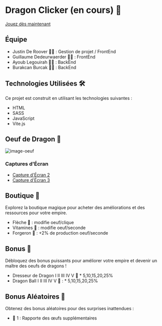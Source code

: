 # Dragon Clicker (en cours) 🐉

[Jouez dès maintenant](URL_DU_SITE)

## Équipe

- Justin De Roover 🧙‍♂️ : Gestion de projet / FrontEnd
- Guillaume Dedeurwaerder 👨‍💻 : FrontEnd
- Ayoub Legouirah 🧙‍♂️ : BackEnd
- Burakcan Burcak 👨‍💻 : BackEnd

## Technologies Utilisées 🛠️

Ce projet est construit en utilisant les technologies suivantes :

- HTML
- SASS
- JavaScript
- Vite.js

## Oeuf de Dragon 🥚

![image-oeuf](https://img.freepik.com/vecteurs-libre/oeufs-dragon-dessin-anime-differents-ensembles-coquilles-oeufs_107791-12408.jpg?w=1380&t=st=1698066992~exp=1698067592~hmac=bb49b62274d5b328a068983f7ae02da4f89a0ae7fbe36c6146f3704f0afe9b5f)

### Captures d'Écran

- [Capture d'Écran 2](URL_CAPTURE_ECRAN_2)
- [Capture d'Écran 3](URL_CAPTURE_ECRAN_3)

## Boutique 🏪

Explorez la boutique magique pour acheter des améliorations et des ressources pour votre empire.

- Flèche 🏹 : modifie oeuf/clique
- Vitamines 💊 : modifie oeuf/seconde
- Forgeron 🔨 : +2% de production oeuf/seconde

## Bonus 🌟

Débloquez des bonus puissants pour améliorer votre empire et devenir un maître des oeufs de dragons !

- Dresseur de Dragon I II III IV V 🐉 \* 5,10,15,20,25%
- Dragon Ball I II III IV V 🐲 : \* 5,10,15,20,25%

## Bonus Aléatoires 🎲

Obtenez des bonus aléatoires pour des surprises inattendues :

- 🥚 1 : Rapporte des œufs supplémentaires


